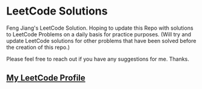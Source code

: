 # LeetCode Solutions
Feng Jiang's LeetCode Solution. Hoping to update this Repo with solutions to LeetCode Problems on a daily basis for practice purposes. (Will try and update LeetCode solutions for other problems that have been solved before the creation of this repo.)

Please feel free to reach out if you have any suggestions for me. Thanks.

## [My LeetCode Profile](https://leetcode.com/fjiang91/)
